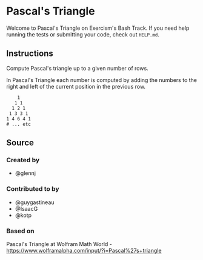 # Pascal's Triangle

Welcome to Pascal's Triangle on Exercism's Bash Track.
If you need help running the tests or submitting your code, check out `HELP.md`.

## Instructions

Compute Pascal's triangle up to a given number of rows.

In Pascal's Triangle each number is computed by adding the numbers to the right and left of the current position in the previous row.

```text
    1
   1 1
  1 2 1
 1 3 3 1
1 4 6 4 1
# ... etc
```

## Source

### Created by

- @glennj

### Contributed to by

- @guygastineau
- @IsaacG
- @kotp

### Based on

Pascal's Triangle at Wolfram Math World - https://www.wolframalpha.com/input/?i=Pascal%27s+triangle